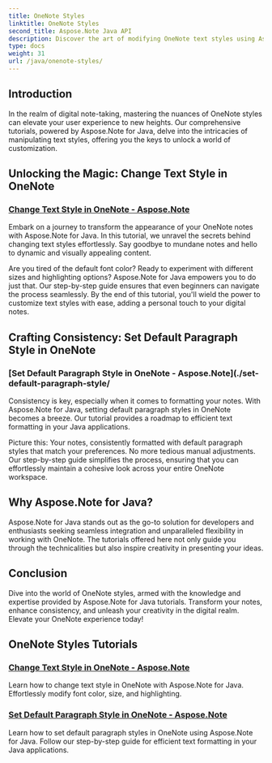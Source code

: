 ```yaml
---
title: OneNote Styles
linktitle: OneNote Styles
second_title: Aspose.Note Java API
description: Discover the art of modifying OneNote text styles using Aspose.Note for Java. Learn to change font color, size, and highlighting in our step-by-step tutorials.
type: docs
weight: 31
url: /java/onenote-styles/
---
```


## Introduction

In the realm of digital note-taking, mastering the nuances of OneNote styles can elevate your user experience to new heights. Our comprehensive tutorials, powered by Aspose.Note for Java, delve into the intricacies of manipulating text styles, offering you the keys to unlock a world of customization.

## Unlocking the Magic: Change Text Style in OneNote
### [Change Text Style in OneNote - Aspose.Note](./change-text-style/)

Embark on a journey to transform the appearance of your OneNote notes with Aspose.Note for Java. In this tutorial, we unravel the secrets behind changing text styles effortlessly. Say goodbye to mundane notes and hello to dynamic and visually appealing content.

Are you tired of the default font color? Ready to experiment with different sizes and highlighting options? Aspose.Note for Java empowers you to do just that. Our step-by-step guide ensures that even beginners can navigate the process seamlessly. By the end of this tutorial, you'll wield the power to customize text styles with ease, adding a personal touch to your digital notes.

## Crafting Consistency: Set Default Paragraph Style in OneNote
### [Set Default Paragraph Style in OneNote - Aspose.Note](./set-default-paragraph-style/

Consistency is key, especially when it comes to formatting your notes. With Aspose.Note for Java, setting default paragraph styles in OneNote becomes a breeze. Our tutorial provides a roadmap to efficient text formatting in your Java applications.

Picture this: Your notes, consistently formatted with default paragraph styles that match your preferences. No more tedious manual adjustments. Our step-by-step guide simplifies the process, ensuring that you can effortlessly maintain a cohesive look across your entire OneNote workspace.

## Why Aspose.Note for Java?
Aspose.Note for Java stands out as the go-to solution for developers and enthusiasts seeking seamless integration and unparalleled flexibility in working with OneNote. The tutorials offered here not only guide you through the technicalities but also inspire creativity in presenting your ideas.

## Conclusion
Dive into the world of OneNote styles, armed with the knowledge and expertise provided by Aspose.Note for Java tutorials. Transform your notes, enhance consistency, and unleash your creativity in the digital realm. Elevate your OneNote experience today!
## OneNote Styles Tutorials
### [Change Text Style in OneNote - Aspose.Note](./change-text-style/)
Learn how to change text style in OneNote with Aspose.Note for Java. Effortlessly modify font color, size, and highlighting.
### [Set Default Paragraph Style in OneNote - Aspose.Note](./set-default-paragraph-style/)
Learn how to set default paragraph styles in OneNote using Aspose.Note for Java. Follow our step-by-step guide for efficient text formatting in your Java applications.